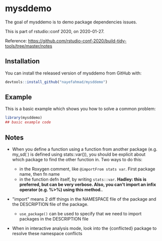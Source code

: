 
# mysddemo

<!-- badges: start -->
<!-- badges: end -->

The goal of mysddemo is to demo package dependencies issues. 

This is part of rstudio::conf 2020, on 2020-01-27. 

Reference: https://github.com/rstudio-conf-2020/build-tidy-tools/tree/master/notes

## Installation

You can install the released version of mysddemo from GitHub with:

``` r
devtools::install_github("nayefahmad/mysddemo")
```

## Example

This is a basic example which shows you how to solve a common problem:

``` r
library(mysddemo)
## basic example code
```


## Notes 

* When you define a function using a function from another package (e.g. my_sd( ) is defined using stats::var()), you should be explicit about which package to find the other function in. Two ways to do this: 
    * in the Roxygen comment, like `@importFrom stats var`. First package name, then fn name 
    * in the function defn itself, by writing `stats::var`. **Hadley: this is preferred, but can be very verbose. Also, you can't import an infix operator (e.g. %>%) using this method.**.  
* "import" means 2 diff things in the NAMESPACE file of the package and the DESCRIPTION file of the package. 
    * `use_package()` can be used to specify that we need to import packages in the DESCRIPTION file 
    
* When in interactive analysis mode, look into the {conflicted} package to resolve these namespace conflicts 


    




